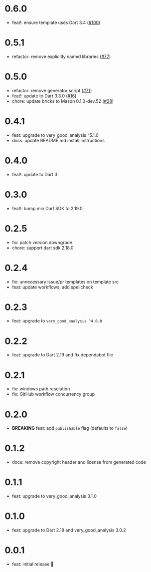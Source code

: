 # 0.6.0 

- feat!: ensure template uses Dart 3.4 ([#100](https://github.com/VeryGoodOpenSource/very_good_templates/pull/100))

# 0.5.1

- refactor: remove explicitly named libraries ([#77](https://github.com/VeryGoodOpenSource/very_good_templates/pull/77))

# 0.5.0

- refactor: remove generator script ([#71](https://github.com/VeryGoodOpenSource/very_good_dart_package/pull/71))
- feat!: update to Dart 3.3.0 ([#16](https://github.com/VeryGoodOpenSource/very_good_templates/pull/16))
- chore: update bricks to Mason 0.1.0-dev.52 ([#28](https://github.com/VeryGoodOpenSource/very_good_templates/pull/28))

# 0.4.1

- feat: upgrade to very_good_analysis ^5.1.0
- docs: update README.md install instructions

# 0.4.0

- feat!: update to Dart 3

# 0.3.0

- feat!: bump min Dart SDK to 2.19.0

# 0.2.5

- fix: patch version downgrade
- chore: support dart sdk 2.18.0

# 0.2.4

- fix: unnecessary issue/pr templates on template src
- feat: update workflows, add spellcheck

# 0.2.3

- feat: upgrade to `very_good_analysis ^4.0.0`

# 0.2.2

- feat: upgrade to Dart 2.19 and fix dependabot file

# 0.2.1

- fix: windows path resolution
- fix: GitHub workflow concurrency group

# 0.2.0

- **BREAKING** feat: add `publishable` flag (defaults to `false`)

# 0.1.2

- docs: remove copyright header and license from generated code

# 0.1.1

- feat: upgrade to very_good_analysis 3.1.0

# 0.1.0

- feat: upgrade to Dart 2.18 and very_good_analysis 3.0.2

# 0.0.1

- feat: initial release 🎉

